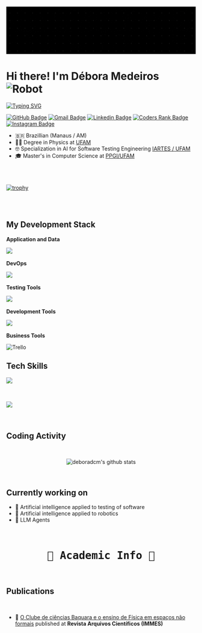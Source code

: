 
<!--
**deboradcm/deboradcm** is a ✨ _special_ ✨ repository because its `README.md` (this file) appears on your GitHub profile.

Here are some ideas to get you started:

- 🔭 I’m currently working on ...
- 🌱 I’m currently learning ...
- 👯 I’m looking to collaborate on ...
- 🤔 I’m looking for help with ...
- 💬 Ask me about ...
- 📫 How to reach me: ...
- 😄 Pronouns: ...
- ⚡ Fun fact: ...
-->


![I'm a Software Engineer (1)](https://github.com/deboradcm/deboradcm/blob/master/assets/Banner%20para%20Linkedin%20Tecnologia%20em%20Preto.gif)

# Hi there! I'm Débora Medeiros <img src="https://raw.githubusercontent.com/Tarikul-Islam-Anik/Animated-Fluent-Emojis/master/Emojis/Smilies/Robot.png" alt="Robot" width="25" height="25" />

[![Typing SVG](https://readme-typing-svg.demolab.com?font=Fira+Code&weight=600&size=19&pause=1000&color=FFFFFF&vCenter=true&random=false&width=600&height=22&lines=%F0%9F%92%BB+I'm+a+Software+Engineer;%f0%9f%a6%9c+I+live+in+Manaus+Amazonas%2C+Brazil;%f0%9f%a7+90+I'm+a+test+engineer+%3A3;%f0%9f%a4%96+I'm+a+student+of+robotics)](https://git.io/typing-svg)

<!--
Icons: https://simpleicons.org/
-->

[![GitHub Badge](https://img.shields.io/badge/-GitHub-181717?style=flat-square&logo=GitHub&logoColor=white&link=https://github.com/deboradcm)](https://github.com/deboradcm)
[![Gmail Badge](https://img.shields.io/badge/-Gmail-c14438?style=flat-square&logo=Gmail&logoColor=white&link=mailto:deboradcm33@gmail.com)](mailto:deboradcm33@gmail.com)
[![Linkedin Badge](https://img.shields.io/badge/-LinkedIn-blue?style=flat-square&logo=Linkedin&logoColor=white&link=https://www.linkedin.com/in/deboradcm/)](https://www.linkedin.com/in/debora-costa-dev-qa/)
[![Coders Rank Badge](https://img.shields.io/badge/-Coders%20Rank-67a4ac?style=flat-square&logo=CodersRank&logoColor=white&link=https://profile.codersrank.io/user/deboradcm)](https://profile.codersrank.io/user/deboradcm)
[![Instagram Badge](https://img.shields.io/badge/-Instagram-e4405f?style=flat-square&logo=Instagram&logoColor=white&link=https://www.instagram.com/deboradcm/)](https://www.instagram.com/deboradacostamedeiros?igsh=aDMzcGdzazA1YzRy)


- :brazil: Brazillian (Manaus / AM)
- :man_student: Degree in Physics at [UFAM](https://ufam.edu.br/)
- :nerd_face: Specialization in AI for Software Testing Engineering [IARTES / UFAM](https://www.iartes.icomp.ufam.edu.br/)
- 🎓 Master's in Computer Science at [PPGI/UFAM](https://ppgi.ufam.edu.br/)



<br/><br/>

[![trophy](https://github-profile-trophy.vercel.app/?username=deboradcm&theme=onedark)](https://github.com/deboradcm)

<br/><br/>

## My Development Stack

**Application and Data**

<a href="https://skillicons.dev">
  <img src="https://skillicons.dev/icons?i=java,python,js,latex,tensorflow,swift,scikitlearn,html,css,md" />
</a>


**DevOps**

<a href="https://skillicons.dev">
  <img src="https://skillicons.dev/icons?i=git,github,cmake,linux,maven" />
</a>


**Testing Tools**

<a href="https://skillicons.dev">
  <img src="https://skillicons.dev/icons?i=gherkin,selenium" />
</a>


**Development Tools**

<a href="https://skillicons.dev">
  <img src="https://skillicons.dev/icons?i=raspberrypi,androidstudio,arduino" />
</a>


**Business Tools**


<img height="50" src="https://cdn.iconscout.com/icon/free/png-512/trello-6-569395.png" alt="Trello"/>


<br/>

## Tech Skills

<img src="https://cr-skills-chart-widget.azurewebsites.net/api/api?username=deboradcm"></img>

<br/>

<img
  src="https://cr-ss-service.azurewebsites.net/api/ScreenShot?widget=summary&username=deboradcm&badges=5&show-avatar=false&style=--header-bg-color:%23000;--border-radius:10px"
/>

<br/>

## Coding Activity

<br/>

<p align="center">
  <img src="https://github-readme-stats.vercel.app/api?username=deboradcm&show_icons=true&theme=dracula" alt="deboradcm's github stats" />
</p>

<br/>

## Currently working on

- 📌 Artificial intelligence applied to testing of software
- 📌 Artificial intelligence applied to robotics
- 📌 LLM Agents

<br/>

<h1 align="center" style="font-family: Consolas, monospace;">
	🔭 Academic Info 🔭
</h1>



<br/>

## Publications

<br/>

- 📖 [O Clube de ciências Baquara e o ensino de Física em espaços não formais](https://arqcientificosimmes.emnuvens.com.br/abi/article/view/553) published at **Revista Arquivos Científicos (IMMES)**

<br/>


